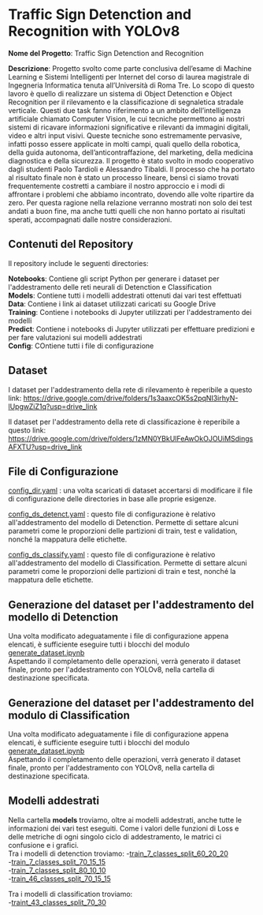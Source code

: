 # Traffic Sign Detenction and Recognition with YOLOv8

**Nome del Progetto**: Traffic Sign Detenction and Recognition  

**Descrizione**: Progetto svolto come parte conclusiva dell’esame di Machine Learning e Sistemi Intelligenti per Internet del corso di laurea magistrale di Ingegneria Informatica tenuta all’Università di Roma Tre.
Lo scopo di questo lavoro è quello di realizzare un sistema di Object Detenction e Object Recognition per il rilevamento e la classificazione di segnaletica stradale verticale.
Questi due task fanno riferimento a un ambito dell’intelligenza artificiale chiamato Computer Vision, le cui tecniche permettono ai nostri sistemi di ricavare informazioni significative e rilevanti da immagini digitali, video e altri input visivi.
Queste tecniche sono estremamente pervasive, infatti posso essere applicate in molti campi, quali quello della robotica, della guida autonoma, dell’anticontraffazione, del marketing, della medicina diagnostica e della sicurezza.
Il progetto è stato svolto in modo cooperativo dagli studenti Paolo Tardioli e Alessandro Tibaldi. Il processo che ha portato al risultato finale non è stato un processo lineare, bensì ci siamo trovati frequentemente costretti a cambiare il nostro approccio e i modi di affrontare i problemi che abbiamo incontrato, dovendo alle volte ripartire da zero. Per questa ragione nella relazione verranno mostrati non solo dei test andati a buon fine, ma anche tutti quelli che non hanno portato ai risultati sperati, accompagnati dalle nostre considerazioni.

## Contenuti del Repository

Il repository include le seguenti directories:

**Notebooks**: Contiene gli script Python per generare i dataset per l'addestramento delle reti neurali di Detenction e Classification  
**Models**: Contiene tutti i modelli addestrati ottenuti dai vari test effettuati  
**Data**: Contiene i link ai dataset utilizzati caricati su Google Drive  
**Training**: Contiene i notebooks di Jupyter utilizzati per l'addestramento dei modelli  
**Predict**: Contiene i notebooks di Jupyter utilizzati per effettuare predizioni e per fare valutazioni sui modelli addestrati  
**Config**: COntiene tutti i file di configurazione  

## Dataset

I dataset per l'addestramento della rete di rilevamento è reperibile a questo link: https://drive.google.com/drive/folders/1s3aaxcOK5s2pqNI3irhyN-lUpgwZiZ1q?usp=drive_link  

Il dataset per l'addestramento della rete di classificazione è reperibile a questo link: https://drive.google.com/drive/folders/1zMN0YBkUlFeAwOkOJOUiMSdingsAFXTU?usp=drive_link

## File di Configurazione

[config_dir.yaml](config%2Fconfig_dir.yaml) : una volta scaricati di dataset accertarsi di modificare il file di configurazione delle directories in base alle proprie esigenze.  

[config_ds_detenct.yaml](config%2Fconfig_ds_detenct.yaml) : questo file di configurazione è relativo all'addestramento del modello di Detenction. Permette di settare alcuni parametri
come le proporzioni delle partizioni di train, test e validation, nonché la mappatura delle etichette.

[config_ds_classify.yaml](config%2Fconfig_ds_classify.yaml) : questo file di configurazione è relativo all'addestramento del modello di Classification. Permette di settare alcuni parametri
come le proporzioni delle partizioni di train e test, nonché la mappatura delle etichette.

## Generazione del dataset per l'addestramento del modello di Detenction

Una volta modificato adeguatamente i file di configurazione appena elencati, è sufficiente eseguire tutti i blocchi del modulo [generate_dataset.ipynb](notebooks%2Fdetenction%2Fgenerate_dataset.ipynb)  
Aspettando il completamento delle operazioni, verrà generato il dataset finale, pronto per l'addestramento con YOLOv8, nella cartella di destinazione specificata.

## Generazione del dataset per l'addestramento del modulo di Classification 

Una volta modificato adeguatamente i file di configurazione appena elencati, è sufficiente eseguire tutti i blocchi del modulo [generate_dataset.ipynb](notebooks%2Fclassification%2Fgenerate_dataset.ipynb)   
Aspettando il completamento delle operazioni, verrà generato il dataset finale, pronto per l'addestramento con YOLOv8, nella cartella di destinazione specificata.

## Modelli addestrati

Nella cartella **models** troviamo, oltre ai modelli addestrati, anche tutte le informazioni dei vari test eseguiti. Come i valori delle funzioni di Loss e delle metriche di ogni singolo ciclo di addestramento, le matrici ci confusione e i grafici.   
Tra i modelli di detenction troviamo:
    -[train_7_classes_split_60_20_20](models%2Fdetenction%2Ftrain_7_classes_split_60_20_20)  
    -[train_7_classes_split_70_15_15](models%2Fdetenction%2Ftrain_7_classes_split_70_15_15)  
    -[train_7_classes_split_80_10_10](models%2Fdetenction%2Ftrain_7_classes_split_80_10_10)  
    -[train_46_classes_split_70_15_15](models%2Fdetenction%2Ftrain_46_classes_split_70_15_15)  

Tra i modelli di classification troviamo:  
    -[traint_43_classes_split_70_30](models%2Fclassification%2Ftraint_43_classes_split_70_30)   


